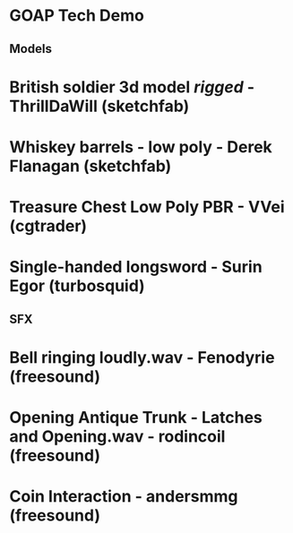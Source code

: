 # GOAP Tech Demo
## Models
# British soldier 3d model *rigged* - ThrillDaWill (sketchfab)
# Whiskey barrels - low poly - Derek Flanagan (sketchfab)
# Treasure Chest Low Poly PBR - VVei (cgtrader)
# Single-handed longsword - Surin Egor (turbosquid)
## SFX
# Bell ringing loudly.wav - Fenodyrie (freesound)
# Opening Antique Trunk - Latches and Opening.wav - rodincoil (freesound)
# Coin Interaction - andersmmg (freesound)